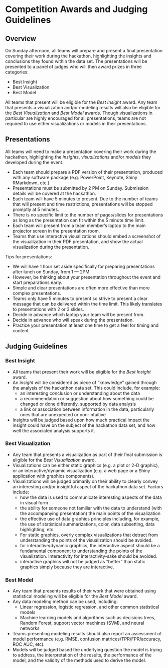 # Competition Awards and Judging Guidelines

## Overview

On Sunday afternoon, all teams will prepare and present a final presentation covering their work during the hackathon, highlighting the insights and conclusions they found within the data set.  The presentations will be presented to a panel of judges who will then award prizes in three categories:

* Best Insight
* Best Visualization
* Best Model

All teams that present will be eligible for the *Best Insight* award.  Any team that presents a visualization and/or modeling results will also be eligible for the *Best Visualization* and *Best Model* awards.  Though visualizations in particular are highly encouraged for all presentations, teams are not required to use either visualizations or models in their presentations.

## Presentations
All teams will need to make a presentation covering their work during the hackathon, highlighting the *insights*, *visualizations* and/or *models* they developed during the event.  

* Each team should prepare a PDF version of their presentation, produced with any software package (e.g. PowerPoint, Keynote, Shiny RMarkdown, etc.)
* Presentations must be submitted by 2 PM on Sunday. Submission details will be covered at the hackathon.
* Each team will have 5 minutes to present.  Due to the number of teams that will present and time restrictions, presentations will be stopped promptly at 5 minutes.
* There is no specific limit to the number of pages/slides for presentations as long as the presentation can fit within the 5 minute time limit.
* Each team will present from a team member’s laptop to the main projector screen in the presentation room.
* Teams that use interactive visualizations should embed a screenshot of the visualization in their PDF presentation, and show the actual visualization during the presentation.

Tips for presentations:

* We will have 1 hour set aside specifically for preparing presentations after lunch on Sunday, from 1 — 2PM.
* However, be thinking about your presentation throughout the event and start preparations early.
* Simple and clear presentations are often more effective than more complex presentations.
* Teams only have 5 minutes to present so strive to present a clear message that can be delivered within the time limit.  This likely translates to presentations with 2 or 3 slides.
* Decide in advance which laptop your team will be present from.
* Decide in advance who will speak during the presentation.
* Practice your presentation at least one time to get a feel for timing and content.

## Judging Guidelines

### Best Insight
* All teams that present their work will be eligible for the *Best Insight* award.
* An *insight* will be considered as piece of “knowledge” gained through the analysis of the hackathon data set.  This could include, for example:
	* an interesting conclusion or understanding about the data
	* a recommendation or suggestion about how something could be changed or done differently, supported by data analysis
	* a link or association between information in the data, particularly ones that are unexpected or non-intuitive
* Insights will be judged based upon how much practical impact the insight could have on the subject of the hackathon data set, and how well the associated analysis supports it.

### Best Visualization
* Any team that presents a visualization as part of their final submission is eligible for the *Best Visualization* award.
* Visualizations can be either static graphics (e.g. a plot or 2-D graphic), or an interactive/dynamic visualization (e.g. a web page or a Shiny application with graphics components).
* Visualizations will be judged primarily on their ability to clearly convey an interesting and/or insightful aspect of the hackathon data set.  Factors include:
	* how the data is used to communicate interesting aspects of the data in visual form
	* the ability for someone not familiar with the data to understand (with the accompanying presentation) the main points of the visualization
	* the effective use of data graphics principles including, for example, the use of statistical summarizations, color, data subsetting, data highlighting, etc.
	* For static graphics, overly complex visualizations that detract from understanding the points of the visualization should be avoided.
	* for interactive/dynamic graphics, the interactive aspect should be a fundamental component to understanding the points of the visualization.  Interactivity for interactivity-sake should be avoided.
	* interactive graphics will not be judged as “better” than static graphics simply because they are interactive.

### Best Model
* Any team that presents results of their work that were obtained using statistical modeling will be eligible for the *Best Model* award.
* Any data modeling method can be used, including:
	* Linear regression, logistic regression, and other common statistical models
	* Machine learning models and algorithms such as decisions trees, Random Forest, support vector machines (SVM), and neural networks
* Teams presenting modeling results should also report an assessment of model performance (e.g. RMSE, confusion matrices/TPR/FPR/accuracy, ROC AUC, etc). 
* Models will be judged based the underlying question the model is trying to address, the interpretation of the results, the performance of the model, and the validity of the methods used to derive the model.



